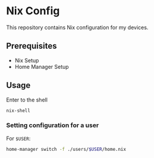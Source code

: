 # Nix Config
This repository contains Nix configuration for my devices.

## Prerequisites
* Nix Setup
* Home Manager Setup

## Usage

Enter to the shell
```
nix-shell
```

### Setting configuration for a user
For `$USER`:
```bash
home-manager switch -f ./users/$USER/home.nix 
```
